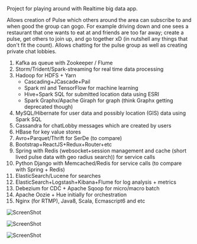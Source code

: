 Project for playing around with Realtime big data app.

Allows creation of Pulse which others around the area can subscribe to and when good the group can gogo. For example driving down and one sees a restaurant that one wants to eat at and friends are too far away; create a pulse, get others to join up, and go together xD (in nutshell any things that don't fit the count). Allows chatting for the pulse group as well as creating private chat lobbies.

1. Kafka as queue with Zookeeper / Flume
2. Storm/Trident/Spark-streaming for real time data processing
3. Hadoop for HDFS + Yarn
   * Cascading+JCascade+Pail
   * Spark ml and TensorFlow for machine learning
   * Hive+Spark SQL for submitted location data using ESRI
   * Spark Graphx/Apache Giraph for graph (think Graphx getting deprecated though)
4. MySQL/Hibernate for user data and possibly location (GIS) data using Spark SQL
5. Cassandra for chatLobby messages which are created by users
6. HBase for key value stores
7. Avro+Parquet/Thrift for SerDe (to compare)
8. Bootstrap+ReactJS+Redux+Router+etc
9. Spring with Redis (websocket+session management and cache (short lived pulse data with geo radius search)) for service calls
10. Python Django with Memcached/Redis for service calls (to compare with Spring + Redis)
11. ElasticSearch/Lucene for searches
12. ElasticSearch+Logstash+Kibana+Flume for log analysis + metrics
13. Debezium for CDC + Apache Sqoop for micro/macro batch
14. Apache Oozie + Hue initially for orchestration
15. Nginx (for RTMP), Java8, Scala, Ecmascript6 and etc

![ScreenShot](https://github.com/JKArena/pulsing/blob/master/spring/nonsrc/diagram.png?raw=true)

![ScreenShot](https://github.com/JKArena/pulsing/blob/master/spring/nonsrc/chatLobbyAlertSystem.png?raw=true)

![ScreenShot](https://github.com/JKArena/pulsing/blob/master/spring/nonsrc/chatViewCountTrending.png?raw=true)
